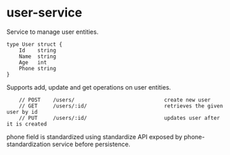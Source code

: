 # user-service
Service to manage user entities.
```
type User struct {
	Id    string
	Name  string
	Age   int
	Phone string
}
```
Supports add, update and get operations on user entities.
```
	// POST    /users/                             create new user
	// GET     /users/:id/                         retrieves the given user by id
	// PUT     /users/:id/                         updates user after it is created
```

phone field is standardized using standardize API exposed by phone-standardization service before persistence.
